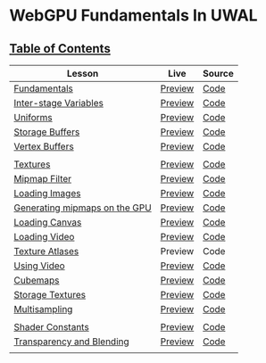 # WebGPU Fundamentals In UWAL

## [Table of Contents](https://webgpufundamentals.org/)

| Lesson | Live | Source |
| - | - | - |
| [Fundamentals](https://webgpufundamentals.org/webgpu/lessons/webgpu-fundamentals.html) | [Preview](https://ustymukhman.github.io/uwal/dist/lessons/lessons.html#fundamentals) | [Code](./fundamentals/index.js) |
| [Inter-stage Variables](https://webgpufundamentals.org/webgpu/lessons/webgpu-inter-stage-variables.html) | [Preview](https://ustymukhman.github.io/uwal/dist/lessons/lessons.html#inter-stage-variables) | [Code](./inter-stage-variables/index.js) |
| [Uniforms](https://webgpufundamentals.org/webgpu/lessons/webgpu-uniforms.html) | [Preview](https://ustymukhman.github.io/uwal/dist/lessons/lessons.html#uniforms) | [Code](./uniforms/index.js) |
| [Storage Buffers](https://webgpufundamentals.org/webgpu/lessons/webgpu-storage-buffers.html) | [Preview](https://ustymukhman.github.io/uwal/dist/lessons/lessons.html#storage-buffers) | [Code](./storage-buffers/index.js) |
| [Vertex Buffers](https://webgpufundamentals.org/webgpu/lessons/webgpu-vertex-buffers.html) | [Preview](https://ustymukhman.github.io/uwal/dist/lessons/lessons.html#vertex-buffers) | [Code](./vertex-buffers/index.js) |
|   |   |   |
| [Textures](https://webgpufundamentals.org/webgpu/lessons/webgpu-textures.html) | [Preview](https://ustymukhman.github.io/uwal/dist/lessons/lessons.html#textures) | [Code](./textures/index.js) |
| [Mipmap Filter](https://webgpufundamentals.org/webgpu/lessons/webgpu-textures.html#mipmapfilter) | [Preview](https://ustymukhman.github.io/uwal/dist/lessons/lessons.html#mipmap-filter) | [Code](./mipmap-filter/index.js) |
| [Loading Images](https://webgpufundamentals.org/webgpu/lessons/webgpu-importing-textures.html) | [Preview](https://ustymukhman.github.io/uwal/dist/lessons/lessons.html#loading-images) | [Code](./loading-images/index.js) |
| [Generating mipmaps on the GPU](https://webgpufundamentals.org/webgpu/lessons/webgpu-importing-textures.html#generating-mips-on-the-gpu) | [Preview](https://ustymukhman.github.io/uwal/dist/lessons/lessons.html#gpu-mipmaps) | [Code](./gpu-mipmaps/index.js) |
| [Loading Canvas](https://webgpufundamentals.org/webgpu/lessons/webgpu-importing-textures.html#loading-canvas) | [Preview](https://ustymukhman.github.io/uwal/dist/lessons/lessons.html#loading-canvas) | [Code](./loading-canvas/index.js) |
| [Loading Video](https://webgpufundamentals.org/webgpu/lessons/webgpu-importing-textures.html#loading-video) | [Preview](https://ustymukhman.github.io/uwal/dist/lessons/lessons.html#loading-video) | [Code](./loading-video/index.js) |
| [Texture Atlases](https://webgpufundamentals.org/webgpu/lessons/webgpu-importing-textures.html#texture-atlases) | Preview | Code |
| [Using Video](https://webgpufundamentals.org/webgpu/lessons/webgpu-textures-external-video.html) | [Preview](https://ustymukhman.github.io/uwal/dist/lessons/lessons.html#using-video) | [Code](./using-video/index.js) |
| [Cubemaps](https://webgpufundamentals.org/webgpu/lessons/webgpu-cube-maps.html) | [Preview](https://ustymukhman.github.io/uwal/dist/lessons/lessons.html#cubemaps) | [Code](./cubemaps/index.js) |
| [Storage Textures](https://webgpufundamentals.org/webgpu/lessons/webgpu-storage-textures.html) | [Preview](https://ustymukhman.github.io/uwal/dist/lessons/lessons.html#storage-textures) | [Code](./storage-textures/index.js) |
| [Multisampling](https://webgpufundamentals.org/webgpu/lessons/webgpu-multisampling.html) | [Preview](https://ustymukhman.github.io/uwal/dist/lessons/lessons.html#multisampling) | [Code](./multisampling/index.js) |
|   |   |   |
| [Shader Constants](https://webgpufundamentals.org/webgpu/lessons/webgpu-constants.html) | [Preview](https://ustymukhman.github.io/uwal/dist/lessons/lessons.html#shader-constants) | [Code](./shader-constants/index.js) |
| [Transparency and Blending](https://webgpufundamentals.org/webgpu/lessons/webgpu-transparency.html) | [Preview](https://ustymukhman.github.io/uwal/dist/lessons/lessons.html#transparency) | [Code](./transparency/index.js) |
|   |   |   |
